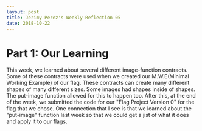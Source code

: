 ```yaml
---
layout: post
title: Jerimy Perez's Weekly Reflection 05
date: 2018-10-22
---
```


# Part 1: Our Learning

 This week, we learned about several different image-function contracts. Some of these contracts were used when we created our M.W.E(Minimal Working Example) of our flag. These contracts can create many different shapes of many different sizes. Some images had shapes inside of shapes. The put-image function allowed for this to happen too. After this, at the end of the week, we submitted the code for our "Flag Project Version 0" for the flag that we chose. One connection that I see is that we learned about the "put-image" function last week so that we could get a jist of what it does and apply it to our flags.
